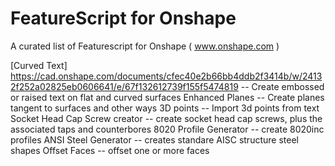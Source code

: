 # FeatureScript for Onshape

A curated list of Featurescript for Onshape ( www.onshape.com )

[Curved Text] https://cad.onshape.com/documents/cfec40e2b66bb4ddb2f3414b/w/24132f252a02825eb0606641/e/67f132612739f155f5474819 -- Create embossed or raised text on flat and curved surfaces
Enhanced Planes -- Create planes tangent to surfaces and other ways
3D points -- Import 3d points from text
Socket Head Cap Screw creator -- create socket head cap screws, plus the associated taps and counterbores
8020 Profile Generator -- create 8020inc profiles
ANSI Steel Generator -- creates standare AISC structure steel shapes
Offset Faces -- offset one or more faces

